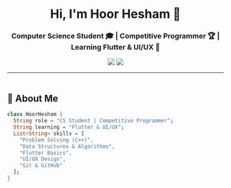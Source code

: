<h1 align="center">Hi, I'm Hoor Hesham 👋</h1>
<h3 align="center">Computer Science Student 🎓 | Competitive Programmer 🏆 | Learning Flutter & UI/UX 📱</h3>

<p align="center">
  <a href="https://linkedin.com/in/hoor-hisham-167944304"><img src="https://img.shields.io/badge/Hoor%20Hesham-0077B5?style=for-the-badge&logo=linkedin&logoColor=white" /></a>
  <a href="mailto:hourhesham9@gmail.com"><img src="https://img.shields.io/badge/Email-D14836?style=for-the-badge&logo=gmail&logoColor=white" /></a>
</p>

---

<img src="https://media.giphy.com/media/3o7abKhOpu0NwenH3O/giphy.gif" width="100%" height="3px" />

## 🚀 About Me

```dart
class HoorHesham {
  String role = "CS Student | Competitive Programmer";
  String learning = "Flutter & UI/UX";
  List<String> skills = [
    "Problem Solving (C++)",
    "Data Structures & Algorithms",
    "Flutter Basics",
    "UI/UX Design",
    "Git & GitHub"
  ];
}
